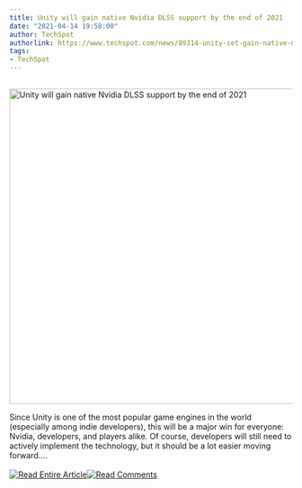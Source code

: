 ```yaml
---
title: Unity will gain native Nvidia DLSS support by the end of 2021
date: "2021-04-14 19:58:00"
author: TechSpot
authorlink: https://www.techspot.com/news/89314-unity-set-gain-native-nvidia-dlss-support-end.html
tags:
- TechSpot
---
```

<a href="https://www.techspot.com/news/89314-unity-set-gain-native-nvidia-dlss-support-end.html" target="_blank"><img src="https://static.techspot.com/images2/news/ts3_thumbs/2020/06/2020-06-04-ts3_thumbs-9f2.jpg" width="800" height="560" style="padding: 15px 0" title="Unity will gain native Nvidia DLSS support by the end of 2021" /></a><br />Since Unity is one of the most popular game engines in the world (especially among indie developers), this will be a major win for everyone: Nvidia, developers, and players alike. Of course, developers will still need to actively implement the technology, but it should be a lot easier moving forward....<br /><br /><a href="https://www.techspot.com/news/89314-unity-set-gain-native-nvidia-dlss-support-end.html"><img src="https://static.techspot.com/images/rss/rss_buttons_01.png" border="0" alt="Read Entire Article" /></a><a href="https://www.techspot.com/news/89314-unity-set-gain-native-nvidia-dlss-support-end.html#comments"><img src="https://static.techspot.com/images/rss/rss_buttons_02.png" border="0" alt="Read Comments" /></a><br /><br />